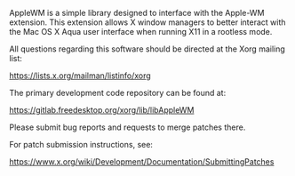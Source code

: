 AppleWM is a simple library designed to interface with the Apple-WM extension.
This extension allows X window managers to better interact with
the Mac OS X Aqua user interface when running X11 in a rootless mode.

All questions regarding this software should be directed at the
Xorg mailing list:

  https://lists.x.org/mailman/listinfo/xorg

The primary development code repository can be found at:

  https://gitlab.freedesktop.org/xorg/lib/libAppleWM

Please submit bug reports and requests to merge patches there.

For patch submission instructions, see:

  https://www.x.org/wiki/Development/Documentation/SubmittingPatches

